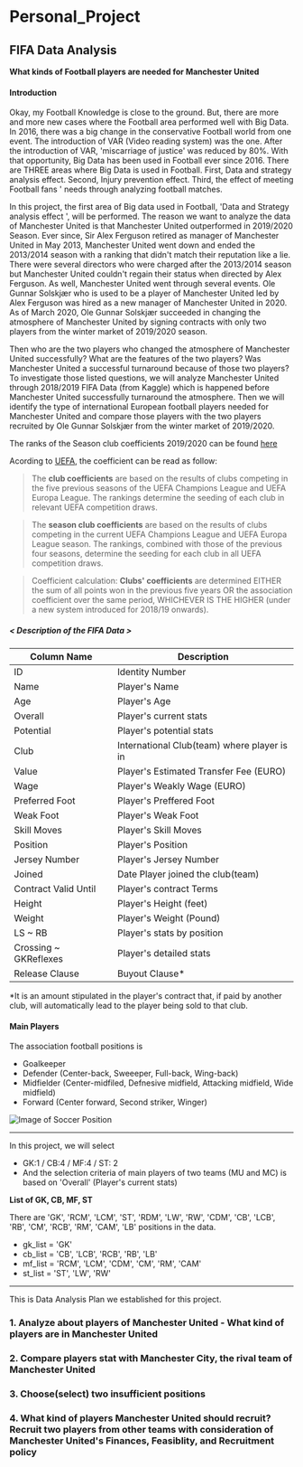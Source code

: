 # Personal_Project

## FIFA Data Analysis 
**What kinds of Football players are needed for Manchester United**

#### Introduction 
Okay, my Football Knowledge is close to the ground. But, there are more and more new cases where the Football area performed well with Big Data. In 2016, there was a big change in the conservative Football world from one event. The introduction of VAR (Video reading system) was the one. After the introduction of VAR, 'miscarriage of justice' was reduced by 80%. With that opportunity, Big Data has been used in Football ever since 2016. There are THREE areas where Big Data is used in Football. First, Data and strategy analysis effect. Second, Injury prevention effect. Third, the effect of meeting Football fans ' needs through analyzing football matches. 

In this project, the first area of Big data used in Football, 'Data and Strategy analysis effect ', will be performed. The reason we want to analyze the data of Manchester United is that Manchester United outperformed in 2019/2020 Season. Ever since, Sir Alex Ferguson retired as manager of Manchester United in May 2013, Manchester United went down and ended the 2013/2014 season with a ranking that didn't match their reputation like a lie. There were several directors who were charged after the 2013/2014 season but Manchester United couldn't regain their status when directed by Alex Ferguson. As well, Manchester United went through several events. Ole Gunnar Solskjær who is used to be a player of Manchester United led by Alex Ferguson was hired as a new manager of Manchester United in 2020. As of March 2020, Ole Gunnar Solskjær succeeded in changing the atmosphere of Manchester United by signing contracts with only two players from the winter market of 2019/2020 season. 

Then who are the two players who changed the atmosphere of Manchester United successfully? What are the features of the two players? Was Manchester United a successful turnaround because of those two players? To investigate those listed questions, we will analyze Manchester United through 2018/2019 FIFA Data (from Kaggle) which is happened before Manchester United successfully turnaround the atmosphere. Then we will identify the type of international European football players needed for Manchester United and compare those players with the two players recruited by Ole Gunnar Solskjær from the winter market of 2019/2020.

The ranks of the Season club coefficients 2019/2020 can be found [here](https://www.uefa.com/memberassociations/uefarankings/club/seasons/)

Acording to [UEFA](https://www.uefa.com/memberassociations/uefarankings/club/about/), the coefficient can be read as follow: 
> The **club coefficients** are based on the results of clubs competing in the five previous seasons of the UEFA Champions League and UEFA Europa League. The rankings determine the seeding of each club in relevant UEFA competition draws.

> The **season club coefficients** are based on the results of clubs competing in the current UEFA Champions League and UEFA Europa League season. The rankings, combined with those of the previous four seasons, determine the seeding for each club in all UEFA competition draws.

> Coefficient calculation: **Clubs' coefficients** are determined EITHER the sum of all points won in the previous five years OR the association coefficient over the same period, WHICHEVER IS THE HIGHER (under a new system introduced for 2018/19 onwards).


##### < Description of the FIFA Data >

| Column Name|  Description |
|--------|-----------|
| ID | Identity Number |
| Name | Player's Name |
| Age | Player's Age |
| Overall | Player's current stats |
| Potential | Player's potential stats |
| Club | International Club(team) where player is in|
| Value | Player's Estimated Transfer Fee (EURO)|
| Wage | Player's Weakly Wage (EURO)|
| Preferred Foot | Player's Preffered Foot |
| Weak Foot | Player's Weak Foot |
| Skill Moves | Player's Skill Moves |
| Position | Player's Position |
| Jersey Number | Player's Jersey Number |
| Joined | Date Player joined the club(team) |
| Contract Valid Until | Player's contract Terms |
| Height | Player's Height (feet) |
| Weight | Player's Weight (Pound) |
| LS ~ RB | Player's stats by position |
| Crossing ~ GKReflexes | Player's detailed stats |
| Release Clause | Buyout Clause* |

*It is an amount stipulated in the player's contract that, if paid by another club, will automatically lead to the player being sold to that club.

#### Main Players 
The association football positions is  
* Goalkeeper
* Defender (Center-back, Sweeeper, Full-back, Wing-back)
* Midfielder (Center-midfiled, Defnesive midfield, Attacking midfield, Wide midfield)
* Forward (Center forward, Second striker, Winger) 

![Image of Soccer Position](https://images.saymedia-content.com/.image/c_limit%2Ccs_srgb%2Cq_auto:good%2Cw_432/MTc1NDU0MjY3MDg2NTQ2NTAw/positions-in-soccer-and-their-roles.webp)

--- 
In this project, we will select 
* GK:1 / CB:4 / MF:4 / ST: 2
* And the selection criteria of main players of two teams (MU and MC) is based on 'Overall' (Player's current stats)

**List of GK, CB, MF, ST** 

There are 'GK', 'RCM', 'LCM', 'ST', 'RDM', 'LW', 'RW', 'CDM', 'CB', 'LCB',
       'RB', 'CM', 'RCB', 'RM', 'CAM', 'LB' positions in the data. 

* gk_list = 'GK'
* cb_list = 'CB', 'LCB', 'RCB', 'RB', 'LB'
* mf_list = 'RCM', 'LCM', 'CDM', 'CM', 'RM', 'CAM'
* st_list = 'ST', 'LW', 'RW'

---

This is Data Analysis Plan we established for this project. 

### 1. Analyze about players of Manchester United - What kind of players are in Manchester United
### 2. Compare players stat with Manchester City, the rival team of Manchester United
### 3. Choose(select) two insufficient positions
### 4. What kind of players Manchester United should recruit? Recruit two players from other teams with consideration of Manchester United's Finances, Feasiblity, and Recruitment policy



